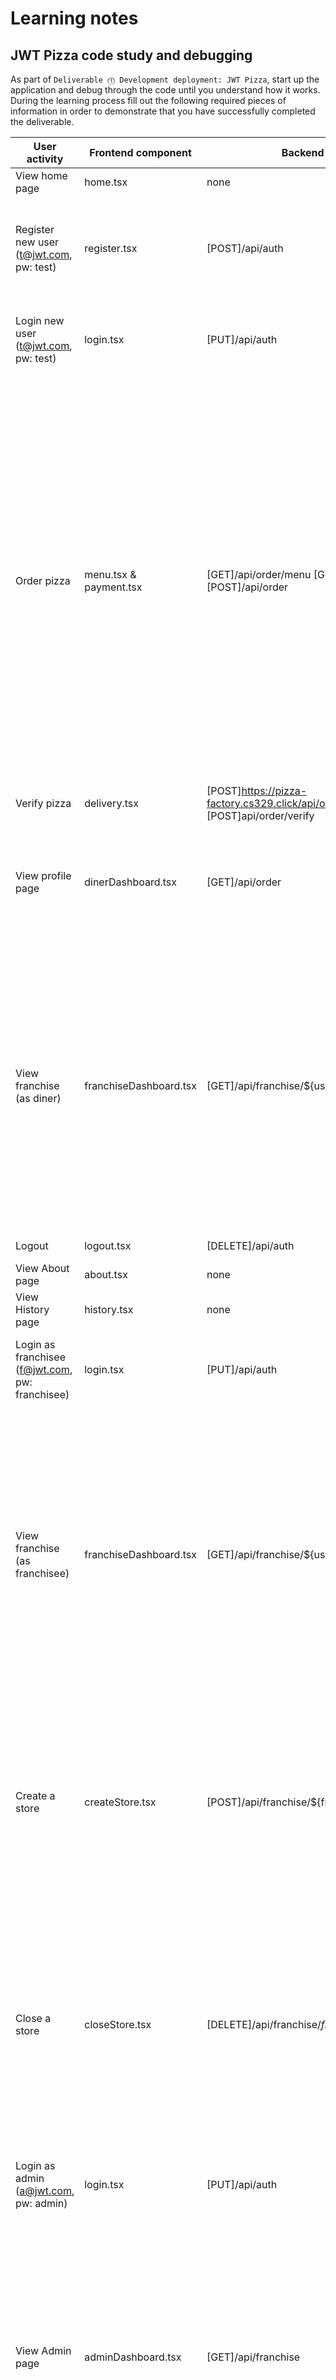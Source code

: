 # Learning notes

## JWT Pizza code study and debugging

As part of `Deliverable ⓵ Development deployment: JWT Pizza`, start up the application and debug through the code until you understand how it works. During the learning process fill out the following required pieces of information in order to demonstrate that you have successfully completed the deliverable.

| User activity                                       | Frontend component     | Backend endpoints                                                                | Database SQL                                                                                                                                                                                                                                                                                                                                                                                                                                                                                                                                                                                                                                                                               |
|-----------------------------------------------------|------------------------|----------------------------------------------------------------------------------|--------------------------------------------------------------------------------------------------------------------------------------------------------------------------------------------------------------------------------------------------------------------------------------------------------------------------------------------------------------------------------------------------------------------------------------------------------------------------------------------------------------------------------------------------------------------------------------------------------------------------------------------------------------------------------------------|
| View home page                                      | home.tsx               | none                                                                             | none                                                                                                                                                                                                                                                                                                                                                                                                                                                                                                                                                                                                                                                                                       |
| Register new user<br/>(t@jwt.com, pw: test)         | register.tsx           | [POST]/api/auth                                                                  | INSERT INTO user (name, email, password) VALUES (?, ?, ?)<br/> INSERT INTO userRole (userId, role, objectId) VALUES (?, ?, ?) <br/>INSERT INTO auth (token, userId) VALUES (?, ?)                                                                                                                                                                                                                                                                                                                                                                                                                                                                                                          |
| Login new user<br/>(t@jwt.com, pw: test)            | login.tsx              | [PUT]/api/auth                                                                   | SELECT * FROM user WHERE email=? <br/>SELECT * FROM userRole WHERE userId=? <br/>INSERT INTO auth (token, userId) VALUES (?, ?)                                                                                                                                                                                                                                                                                                                                                                                                                                                                                                                                                            |
| Order pizza                                         | menu.tsx & payment.tsx | [GET]/api/order/menu [GET]/api/franchise [POST]/api/order                        | SELECT * FROM menu <br/>INSERT INTO dinerOrder (dinerId, franchiseId, storeId, date) VALUES (?, ?, ?, now()) <br/>INSERT INTO orderItem (orderId, menuId, description, price) VALUES (?, ?, ?, ?) <br/>SELECT id FROM ${table} WHERE ${key}=? <br/>SELECT id, name FROM franchise <br/>SELECT id, name FROM store WHERE franchiseId=? <br/>SELECT u.id, u.name, u.email FROM userRole AS ur JOIN user AS u ON u.id=ur.userId WHERE ur.objectId=? AND ur.role='franchisee' <br/>SELECT s.id, s.name, COALESCE(SUM(oi.price), 0) AS totalRevenue FROM dinerOrder AS do JOIN orderItem AS oi ON do.id=oi.orderId RIGHT JOIN store AS s ON s.id=do.storeId WHERE s.franchiseId=? GROUP BY s.id |
| Verify pizza                                        | delivery.tsx           | [POST]https://pizza-factory.cs329.click/api/order/verify [POST]api/order/verify  | none                                                                                                                                                                                                                                                                                                                                                                                                                                                                                                                                                                                                                                                                                       |
| View profile page                                   | dinerDashboard.tsx     | [GET]/api/order                                                                  | SELECT id, franchiseId, storeId, date FROM dinerOrder WHERE dinerId=? LIMIT ${offset},${config.db.listPerPage} <br/>SELECT id, menuId, description, price FROM orderItem WHERE orderId=?                                                                                                                                                                                                                                                                                                                                                                                                                                                                                                   |
| View franchise<br/>(as diner)                       | franchiseDashboard.tsx | [GET]/api/franchise/${user.id}                                                   | SELECT objectId FROM userRole WHERE role='franchisee' AND userId=? <br/>SELECT id, name FROM franchise WHERE id in (${franchiseIds.join(',')}) <br/>SELECT u.id, u.name, u.email FROM userRole AS ur JOIN user AS u ON u.id=ur.userId WHERE ur.objectId=? AND ur.role='franchisee' <br/>SELECT s.id, s.name, COALESCE(SUM(oi.price), 0) AS totalRevenue FROM dinerOrder AS do JOIN orderItem AS oi ON do.id=oi.orderId RIGHT JOIN store AS s ON s.id=do.storeId WHERE s.franchiseId=? GROUP BY s.id                                                                                                                                                                                        |
| Logout                                              | logout.tsx             | [DELETE]/api/auth                                                                | DELETE FROM auth WHERE token=?                                                                                                                                                                                                                                                                                                                                                                                                                                                                                                                                                                                                                                                             |
| View About page                                     | about.tsx              | none                                                                             | none                                                                                                                                                                                                                                                                                                                                                                                                                                                                                                                                                                                                                                                                                       |
| View History page                                   | history.tsx            | none                                                                             | none                                                                                                                                                                                                                                                                                                                                                                                                                                                                                                                                                                                                                                                                                       |
| Login as franchisee<br/>(f@jwt.com, pw: franchisee) | login.tsx              | [PUT]/api/auth                                                                   | SELECT * FROM user WHERE email=? <br/>SELECT * FROM userRole WHERE userId=? <br/>INSERT INTO auth (token, userId) VALUES (?, ?)                                                                                                                                                                                                                                                                                                                                                                                                                                                                                                                                                            |
| View franchise<br/>(as franchisee)                  | franchiseDashboard.tsx | [GET]/api/franchise/${user.id}                                                   | SELECT objectId FROM userRole WHERE role='franchisee' AND userId=? <br/>SELECT id, name FROM franchise WHERE id in (${franchiseIds.join(',')}) <br/>SELECT u.id, u.name, u.email FROM userRole AS ur JOIN user AS u ON u.id=ur.userId WHERE ur.objectId=? AND ur.role='franchisee' <br/>SELECT s.id, s.name, COALESCE(SUM(oi.price), 0) AS totalRevenue FROM dinerOrder AS do JOIN orderItem AS oi ON do.id=oi.orderId RIGHT JOIN store AS s ON s.id=do.storeId WHERE s.franchiseId=? GROUP BY s.id                                                                                                                                                                                        |
| Create a store                                      | createStore.tsx        | [POST]/api/franchise/${franchise.id}/store                                       | SELECT u.id, u.name, u.email FROM userRole AS ur JOIN user AS u ON u.id=ur.userId WHERE ur.objectId=? AND ur.role='franchisee' <br/>SELECT s.id, s.name, COALESCE(SUM(oi.price), 0) AS totalRevenue FROM dinerOrder AS do JOIN orderItem AS oi ON do.id=oi.orderId RIGHT JOIN store AS s ON s.id=do.storeId WHERE s.franchiseId=? GROUP BY s.id                                                                                                                                                                                                                                                                                                                                            |
| Close a store                                       | closeStore.tsx         | [DELETE]/api/franchise/${franchise.id}/store/${store.id}                         | SELECT u.id, u.name, u.email FROM userRole AS ur JOIN user AS u ON u.id=ur.userId WHERE ur.objectId=? AND ur.role='franchisee' <br/>SELECT s.id, s.name, COALESCE(SUM(oi.price), 0) AS totalRevenue FROM dinerOrder AS do JOIN orderItem AS oi ON do.id=oi.orderId RIGHT JOIN store AS s ON s.id=do.storeId WHERE s.franchiseId=? GROUP BY s.id <br/>DELETE FROM store WHERE franchiseId=? AND id=?                                                                                                                                                                                                                                                                                        |
| Login as admin<br/>(a@jwt.com, pw: admin)           | login.tsx              | [PUT]/api/auth                                                                   | SELECT * FROM user WHERE email=? <br/>SELECT * FROM userRole WHERE userId=? <br/>INSERT INTO auth (token, userId) VALUES (?, ?)                                                                                                                                                                                                                                                                                                                                                                                                                                                                                                                                                            |
| View Admin page                                     | adminDashboard.tsx     | [GET]/api/franchise                                                              | SELECT id, name FROM franchise <br/>SELECT id, name FROM store WHERE franchiseId=? <br/>SELECT u.id, u.name, u.email FROM userRole AS ur JOIN user AS u ON u.id=ur.userId WHERE ur.objectId=? AND ur.role='franchisee' <br/>SELECT s.id, s.name, COALESCE(SUM(oi.price), 0) AS totalRevenue FROM dinerOrder AS do JOIN orderItem AS oi ON do.id=oi.orderId RIGHT JOIN store AS s ON s.id=do.storeId WHERE s.franchiseId=? GROUP BY s.id                                                                                                                                                                                                                                                    |
| Create a franchise for t@jwt.com                    | createFranchise.tsx    | [POST]/api/franchise                                                             | SELECT id, name FROM user WHERE email=? <br/>INSERT INTO franchise (name) VALUES (?) INSERT INTO userRole (userId, role, objectId) VALUES (?, ?, ?)                                                                                                                                                                                                                                                                                                                                                                                                                                                                                                                                        |
| Close the franchise for t@jwt.com                   | closeFranchise.tsx     | [DELETE]/api/franchise/${franchise.id}                                           | DELETE FROM store WHERE franchiseId=? <br/>DELETE FROM userRole WHERE objectId=? <br/>DELETE FROM franchise WHERE id=?                                                                                                                                                                                                                                                                                                                                                                                                                                                                                                                                                                     |
